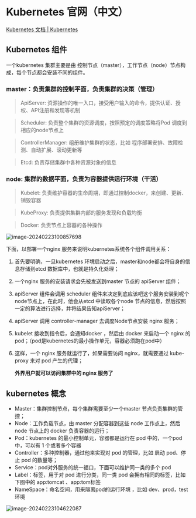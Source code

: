 # Kubernetes 官网（中文）

[Kubernetes 文档 | Kubernetes](https://kubernetes.io/zh-cn/docs/home/)

## Kubernetes 组件

一个kubernetes 集群主要是由 控制节点（master），工作节点（node）节点构成，每个节点都会安装不同的组件。

### master：负责集群的控制平面，负责集群的决策（管理）

> ApiServer: 资源操作的唯一入口，接受用户输入的命令，提供认证、授权、API注册和发现等机制

> Scheduler: 负责整个集群的资源调度，按照预定的调度策略将Pod 调度到相应的node节点上

> ControllerManager: 组册维护集群的状态，比如 程序部署安排、故障检测、自动扩展、滚动更新等

> Etcd: 负责存储集群中各种资源对象的信息

### node:  集群的数据平面，负责为容器提供运行环境（干活）

> Kubelet: 负责维护容器的生命周期，即通过控制docker，来创建、更新、销毁容器

> KubeProxy: 负责提供集群内部的服务发现和负载均衡

> Docker: 负责节点上容器的各种操作

![image-20240223100857698](/Users/fico/Library/Application%20Support/typora-user-images/image-20240223100857698.png)

 下面，以部署一个nginx 服务来说明kubernetes系统各个组件调用关系：

1. 首先要明确，一旦kubernetes 环境启动之后，master和node都会将自身的信息存储到etcd 数据库中，也就是持久化处理；

2. 一个nginx 服务的安装请求会先被发送到master 节点的 apiServer 组件；

3. apiServer 组件会调用 scheduler 组件来决定到底应该吧这个服务安装到呢个node节点上，在此时，他会从etcd 中读取各个node 节点的信息，然后按照一定的算法进行选择，并将结果告知apiServer；

4. apiServer 调用 controller-manager 去调度Node节点安装 nginx 服务；

5. kubelet 接收到指令后，会通知docker ，然后由 docker 来启动一个 nginx 的pod；（pod是kubernetes的最小操作单元，容器必须跑在pod中）

6. 这样，一个 nginx 服务就运行了，如果需要访问 nginx，就需要通过 kube-proxy 来对 pod 产生的代理；

   **外界用户就可以访问集群中的 nginx 服务了**

## kubernetes 概念

   -  Master：集群控制节点，每个集群需要至少一个master 节点负责集群的管控；
   -  Node：工作负载节点，由 master 分配容器到这些 node 工作点上，然后 node 节点上的 docker 负责容器的运行；
   -  Pod：kubernetes 的最小控制单元，容器都是运行在 pod 中的，一个pod 中，可以有 1 个或者多个容器
   -  Controller：多种控制器，通过他来实现对 pod 的管理，比如 启动 pod、停止 pod 的数量等；
   -  Service：pod对外服务的统一福口，下面可以维护同一类的多个 pod
   -  Label：标签，用于对 pod 进行分类，同一类 pod 会拥有相同的标签，比如下图中的 app:tomcat 、app:tom标签 
   -  NameSpace：命名空间，用来隔离pod的运行环境 ，比如 dev、prod，test 环境

![image-20240223104622087](/Users/fico/Library/Application%20Support/typora-user-images/image-20240223104622087.png)





   